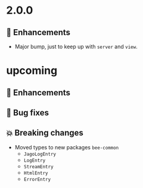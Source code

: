 # 2.0.0

## :tada: Enhancements

- Major bump, just to keep up with `server` and `view`.

# upcoming

## :tada: Enhancements

## :bug: Bug fixes

## :boom: Breaking changes

- Moved types to new packages `bee-common`
  - `JagoLogEntry`
  - `LogEntry`
  - `StreamEntry`
  - `HtmlEntry`
  - `ErrorEntry`
